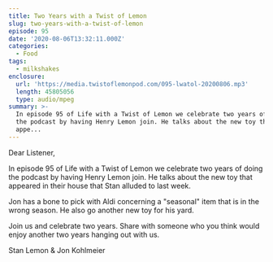 ```yaml
---
title: Two Years with a Twist of Lemon
slug: two-years-with-a-twist-of-lemon
episode: 95
date: '2020-08-06T13:32:11.000Z'
categories:
  - Food
tags:
  - milkshakes
enclosure:
  url: 'https://media.twistoflemonpod.com/095-lwatol-20200806.mp3'
  length: 45805056
  type: audio/mpeg
summary: >-
  In episode 95 of Life with a Twist of Lemon we celebrate two years of doing
  the podcast by having Henry Lemon join. He talks about the new toy that
  appe...
---
```


Dear Listener,

In episode 95 of Life with a Twist of Lemon we celebrate two years of doing the podcast by having Henry Lemon join. He talks about the new toy that appeared in their house that Stan alluded to last week.

Jon has a bone to pick with Aldi concerning a "seasonal" item that is in the wrong season. He also go another new toy for his yard.

Join us and celebrate two years. Share with someone who you think would enjoy another two years hanging out with us.

Stan Lemon & Jon Kohlmeier

